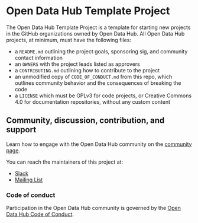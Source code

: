 # Open Data Hub Template Project

The Open Data Hub Template Project is a template for starting new projects in the GitHub organizations owned by Open Data Hub. All Open Data Hub projects, at minimum, must have the following files:

- a `README.md` outlining the project goals, sponsoring sig, and community contact information
- an `OWNERS` with the project leads listed as approvers
- a `CONTRIBUTING.md` outlining how to contribute to the project
- an unmodified copy of `CODE_OF_CONDUCT.md` from this repo, which outlines community behavior and the consequences of breaking the code
- a `LICENSE` which must be GPLv3 for code projects, or Creative Commons 4.0 for documentation repositories, without any custom content

## Community, discussion, contribution, and support

Learn how to engage with the Open Data Hub community on the [community page](https://github.com/opendatahub-io/opendatahub-community/).

You can reach the maintainers of this project at:

- [Slack](https://odh-io.slack.com/)
- [Mailing List](maintainers@lists.opendatahub.io)

### Code of conduct

Participation in the Open Data Hub community is governed by the [Open Data Hub Code of Conduct](CODE_OF_CONDUCT.md).